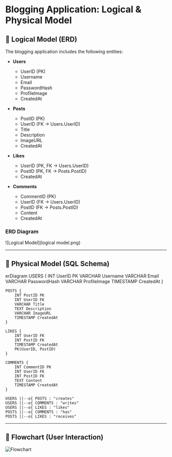 # Blogging Application: Logical & Physical Model

## 📌 Logical Model (ERD)
The blogging application includes the following entities:

- **Users**
  - UserID (PK)
  - Username
  - Email
  - PasswordHash
  - ProfileImage
  - CreatedAt

- **Posts**
  - PostID (PK)
  - UserID (FK → Users.UserID)
  - Title
  - Description
  - ImageURL
  - CreatedAt

- **Likes**
  - UserID (PK, FK → Users.UserID)
  - PostID (PK, FK → Posts.PostID)
  - CreatedAt

- **Comments**
  - CommentID (PK)
  - UserID (FK → Users.UserID)
  - PostID (FK → Posts.PostID)
  - Content
  - CreatedAt

### ERD Diagram
![Logical Model](logical model.png)

---

## 📌 Physical Model (SQL Schema)
erDiagram
    USERS {
        INT UserID PK
        VARCHAR Username
        VARCHAR Email
        VARCHAR PasswordHash
        VARCHAR ProfileImage
        TIMESTAMP CreatedAt
    }

    POSTS {
        INT PostID PK
        INT UserID FK
        VARCHAR Title
        TEXT Description
        VARCHAR ImageURL
        TIMESTAMP CreatedAt
    }

    LIKES {
        INT UserID FK
        INT PostID FK
        TIMESTAMP CreatedAt
        PK(UserID, PostID)
    }

    COMMENTS {
        INT CommentID PK
        INT UserID FK
        INT PostID FK
        TEXT Content
        TIMESTAMP CreatedAt
    }

    USERS ||--o{ POSTS : "creates"
    USERS ||--o{ COMMENTS : "writes"
    USERS ||--o{ LIKES : "likes"
    POSTS ||--o{ COMMENTS : "has"
    POSTS ||--o{ LIKES : "receives"

---

## 📌 Flowchart (User Interaction)
![Flowchart](A_flowchart_in_the_image_illustrates_the_sequence_.png)
